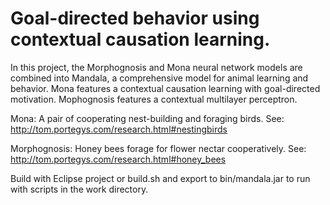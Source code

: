 # Goal-directed behavior using contextual causation learning.

In this project, the Morphognosis and Mona neural network models are combined into
Mandala, a comprehensive model for animal learning and behavior.
Mona features a contextual causation learning with goal-directed motivation.
Mophognosis features a contextual multilayer perceptron.

Mona:
A pair of cooperating nest-building and foraging birds. 
See: http://tom.portegys.com/research.html#nestingbirds

Morphognosis:
Honey bees forage for flower nectar cooperatively.
See: http://tom.portegys.com/research.html#honey_bees

Build with Eclipse project or build.sh and export to bin/mandala.jar to run with scripts in the work directory.

